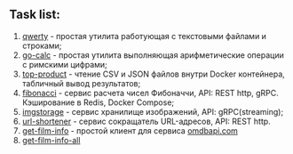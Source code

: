## Task list:

1. [qwerty](./qwerty) - простая утилита работующая с текстовыми файлами и строками;
2. [go-calc](./go-calc) - простая утилита выполняющая арифметические операции с римскими цифрами;
3. [top-product](./top-product) - чтение CSV и JSON файлов внутри Docker контейнера, табличный вывод результатов;
4. [fibonacci](./fibonacci) - сервис расчета чисел Фибоначчи, API: REST http, gRPC. Кэширование в Redis, Docker Compose;
7. [imgstorage](./imgstorage) - cервис хранилище изображений, API: gRPC(streaming);
8. [url-shortener](./url-shortener) - сервис сокращатель URL-адресов, API: REST http. 
6. [get-film-info](./get-film-info) - простой клиент для сервиса [omdbapi.com](http://www.omdbapi.com/)
7. [get-film-info-all](./003-get-film-info-all)
